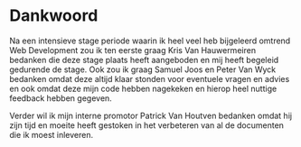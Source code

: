 # Dankwoord

Na een intensieve stage periode waarin ik heel veel heb bijgeleerd omtrend Web Development zou ik ten eerste graag Kris Van Hauwermeiren bedanken die deze stage plaats heeft aangeboden en mij heeft begeleid gedurende de stage. Ook zou ik graag Samuel Joos en Peter Van Wyck bedanken omdat deze altijd klaar stonden voor eventuele vragen en advies en ook omdat deze mijn code hebben nagekeken en hierop heel nuttige feedback hebben gegeven.

Verder wil ik mijn interne promotor Patrick Van Houtven bedanken omdat hij zijn tijd en moeite heeft gestoken in het verbeteren van al de documenten die ik moest inleveren.

